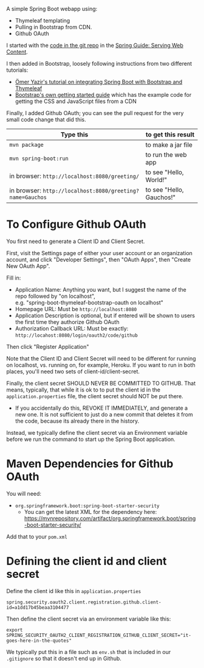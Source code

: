

A simple Spring Boot webapp using:
* Thymeleaf templating
* Pulling in Bootstrap from CDN.
* Github OAuth

I started with the [code in the git repo](https://github.com/spring-guides/gs-serving-web-content.git) in the [Spring Guide: Serving Web Content](https://spring.io/guides/gs/serving-web-content/).

I then added in Bootstrap, loosely following instructions from two different tutorials:
* [Ömer Yazir's tutorial on integrating Spring Boot with Bootstrap and Thymeleaf](https://medium.com/@omeryazir/how-to-integrate-spring-boot-with-bootstrap-and-thymeleaf-5744fc8475d)
* [Bootstrap's own getting started guide](https://getbootstrap.com/docs/4.3/getting-started/introduction/) which has the example code for getting the CSS and JavaScript files from a CDN

Finally, I added Github OAuth; you can see the pull request for the
very small code change that did this.

| Type this | to get this result |
|-----------|------------|
| `mvn package` | to make a jar file|
| `mvn spring-boot:run` | to run the web app|
| in browser: `http://localhost:8080/greeting/` | to see "Hello, World!" |
| in browser: `http://localhost:8080/greeting?name=Gauchos` | to see "Hello, Gauchos!"

# To Configure Github OAuth

You first need to generate a Client ID and Client Secret.



First, visit the Settings page of either your user account or an organization account,
and click "Developer Settings", then "OAuth Apps", then "Create New OAuth App".

Fill in:
* Application Name: Anything you want, but I suggest the name of the repo followed by "on localhost",<br>
   e.g. "spring-boot-thymeleaf-bootstrap-oauth on localhost"
* Homepage URL: Must be `http://localhost:8080`
* Application Description is optional, but if entered will be shown to users the first time they authorize Github OAuth
* Authorization Callback URL: Must be exactly: `http://locahost:8080/login/oauth2/code/github`

Then click "Register Application"

Note that the Client ID and Client Secret will need to be different for running on localhost, vs. running on, for example, Heroku.   If you want to run in both places, you'll need two sets of client-id/client-secret.

Finally, the client secret SHOULD NEVER BE COMMITTED TO GITHUB.  That means, typically, that while it is ok to to put the client id in the `application.properties` file, the client secret should NOT be put there.  
  * If you accidentally do this, REVOKE IT IMMEDIATELY, and generate a new one.  It is not sufficient to just do a new commit that deletes it from the code, because its already there in the history.  
  
Instead, we typically define the client secret via an Environment variable before we run the command to start up the Spring Boot application.

# Maven Dependencies for Github OAuth

You will need:
* `org.springframework.boot:spring-boot-starter-security`
   * You can get the latest XML for the dependency here: <https://mvnrepository.com/artifact/org.springframework.boot/spring-boot-starter-security/>
   
Add that to your `pom.xml`

# Defining the client id and client secret

Define the client id like this in `application.properties`

```
spring.security.oauth2.client.registration.github.client-id=a1dd17b45beaa3104477
```

Then define the client secret via an environment variable like this:

```
export SPRING_SECURITY_OAUTH2_CLIENT_REGISTRATION_GITHUB_CLIENT_SECRET="it-goes-here-in-the-quotes"
```

We typically put this in a file such as `env.sh` that is included in our `.gitignore` so that it doesn't end up in Github.
